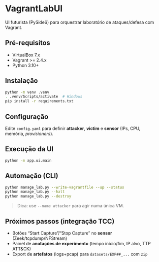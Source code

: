 # VagrantLabUI

UI futurista (PySide6) para orquestrar laboratório de ataques/defesa com Vagrant.

## Pré-requisitos
- VirtualBox 7.x
- Vagrant >= 2.4.x
- Python 3.10+

## Instalação
```bash
python -m venv .venv
. .venv/Scripts/activate  # Windows
pip install -r requirements.txt
```

## Configuração
Edite `config.yaml` para definir **attacker**, **victim** e **sensor** (IPs, CPU, memória, *provisioners*).

## Execução da UI
```bash
python -m app.ui.main
```

## Automação (CLI)
```bash
python manage_lab.py --write-vagrantfile --up --status
python manage_lab.py --halt
python manage_lab.py --destroy
```

> Dica: use `--name attacker` para agir numa única VM.

## Próximos passos (integração TCC)
- Botões “Start Capture”/“Stop Capture” no **sensor** (Zeek/tcpdump/NFStream)
- Painel de **anotações de experimento** (tempo início/fim, IP alvo, TTP ATT&CK)
- Export de **artefatos** (logs+pcap) para `datasets/EXP##_...` com `zip`
